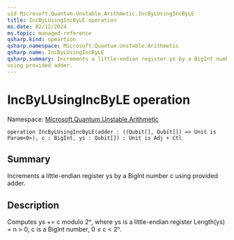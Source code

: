 ```yaml
---
uid Microsoft.Quantum.Unstable.Arithmetic.IncByLUsingIncByLE
title: IncByLUsingIncByLE operation
ms.date: 02/12/2024
ms.topic: managed-reference
qsharp.kind: opeartion
qsharp.namespace: Microsoft.Quantum.Unstable.Arithmetic
qsharp.name: IncByLUsingIncByLE
qsharp.summary: Increments a little-endian register ys by a BigInt number c
using provided adder.
---
```


# IncByLUsingIncByLE operation

Namespace: [Microsoft.Quantum.Unstable.Arithmetic](xref:Microsoft.Quantum.Unstable.Arithmetic)

```qsharp
operation IncByLUsingIncByLE(adder : ((Qubit[], Qubit[]) => Unit is Param<0>), c : BigInt, ys : Qubit[]) : Unit is Adj + Ctl
```

## Summary
Increments a little-endian register ys by a BigInt number c
using provided adder.

## Description
Computes ys += c modulo 2ⁿ, where ys is a little-endian register
Length(ys) = n > 0, c is a BigInt number, 0 ≤ c < 2ⁿ.
